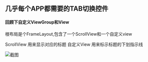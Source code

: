 ## 几乎每个APP都需要的TAB切换控件

#### 回顾下自定义ViewGroup和View

根布局是个FrameLayout,包含了一个ScrollView和一个自定义view

ScrollView 用来显示对应的标题
自定义View 用来标示标题的下划指示线


![截图](https://github.com/jeffreyhappy/demoCollection/blob/master/TabIndicator/screenRecord.gif)
